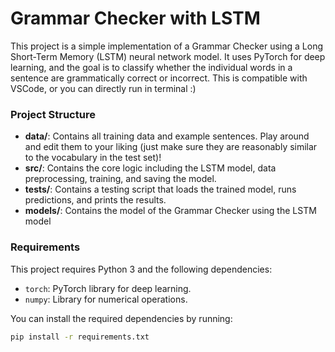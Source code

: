 # Grammar Checker with LSTM

This project is a simple implementation of a Grammar Checker using a Long Short-Term Memory (LSTM) neural network model. It uses PyTorch for deep learning, and the goal is to classify whether the individual words in a sentence are grammatically correct or incorrect. This is compatible with VSCode, or you can directly run in terminal :)

### Project Structure

- **data/**: Contains all training data and example sentences. Play around and edit them to your liking (just make sure they are reasonably similar to the vocabulary in the test set)!
- **src/**: Contains the core logic including the LSTM model, data preprocessing, training, and saving the model.
- **tests/**: Contains a testing script that loads the trained model, runs predictions, and prints the results.
- **models/**: Contains the model of the Grammar Checker using the LSTM model

### Requirements

This project requires Python 3 and the following dependencies:

- `torch`: PyTorch library for deep learning.
- `numpy`: Library for numerical operations.

You can install the required dependencies by running:

```bash
pip install -r requirements.txt
